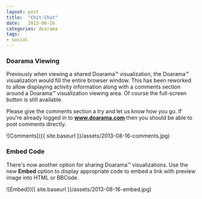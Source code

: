 ```yaml
---
layout: post
title:  "Chit-Chat"
date:   2013-08-16
categories: doarama
tags:
- social
---
```



### Doarama Viewing

Previously when viewing a shared Doarama&trade; visualization, the Doarama&trade; visualization would fill the entire browser window.  This has been reworked to allow displaying activity information along with a comments section around a Doarama&trade; visualization viewing area.  Of course the full-screen button is still available.

Please give the comments section a try and let us know how you go.  If you're already logged in to **www.doarama.com** then you should be able to post comments directly.

![Comments]({{ site.baseurl }}/assets/2013-08-16-comments.jpg)

### Embed Code

There's now another option for sharing Doarama&trade; visualizations.  Use the new **Embed** option to display appropriate code to embed a link with preview image into HTML or BBCode.

![Embed]({{ site.baseurl }}/assets/2013-08-16-embed.jpg)


